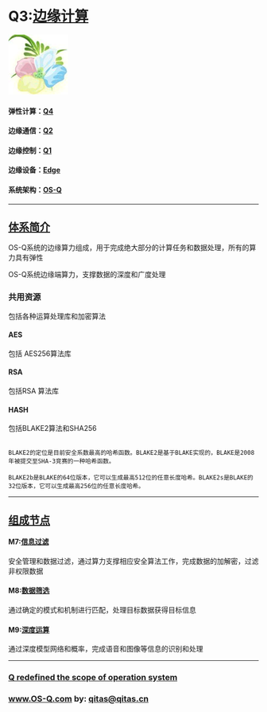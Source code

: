 ﻿# Q3:[边缘计算](https://github.com/OS-Q/Q3) 

[![sites](OS-Q/OS-Q.png)](http://www.OS-Q.com)

#### 弹性计算：[Q4](https://github.com/OS-Q/Q4)

#### 边缘通信：[Q2](https://github.com/OS-Q/Q2)

#### 边缘控制：[Q1](https://github.com/OS-Q/Q1)

#### 边缘设备：[Edge](https://github.com/OS-Q/Edge-Q)

#### 系统架构：[OS-Q](https://github.com/OS-Q/OS-Q)

---

## [体系简介](https://github.com/OS-Q/Q3/wiki) 

OS-Q系统的边缘算力组成，用于完成绝大部分的计算任务和数据处理，所有的算力具有弹性

OS-Q系统边缘端算力，支撑数据的深度和广度处理

### 共用资源

包括各种运算处理库和加密算法

#### AES

包括 AES256算法库

#### RSA

包括RSA 算法库

#### HASH

包括BLAKE2算法和SHA256

```

BLAKE2的定位是目前安全系数最高的哈希函数。BLAKE2是基于BLAKE实现的，BLAKE是2008年被提交至SHA-3竞赛的一种哈希函数。

BLAKE2b是BLAKE的64位版本，它可以生成最高512位的任意长度哈希。BLAKE2s是BLAKE的32位版本，它可以生成最高256位的任意长度哈希。

```

---

## [组成节点](https://github.com/OS-Q/Q3/wiki/index) 

#### M7:[信息过滤](https://github.com/OS-Q/M7)

安全管理和数据过滤，通过算力支撑相应安全算法工作，完成数据的加解密，过滤非权限数据
 
#### M8:[数据筛选](https://github.com/OS-Q/M8) 

通过确定的模式和机制进行匹配，处理目标数据获得目标信息

#### M9:[深度运算](https://github.com/OS-Q/M9)

通过深度模型网络和概率，完成语音和图像等信息的识别和处理

---

###   [Q redefined the scope of operation system](https://github.com/OS-Q/OS-Q) 

###  www.OS-Q.com   by:   qitas@qitas.cn